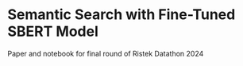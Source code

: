 # Semantic Search with Fine-Tuned SBERT Model
Paper and notebook for final round of Ristek Datathon 2024
